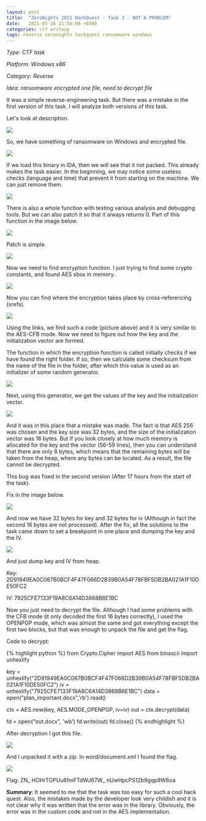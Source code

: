 ```yaml
---
layout: post
title:  "ZeroNights 2021 HackQuest - Task 2 - NOT A PROBLEM"
date:   2021-05-26 21:56:00 +0300
categories: ctf writeup
tags: reverse zeronights hackquest ransomware windows
---
```


*Type: CTF task*

*Platform: Windows x86*

*Category: Reverse*

*Idea: ransomware encrypted one file, need to decrypt file*

It was a simple reverse-engineering task. But there was a mistake in the
first version of this task. I will analyze both versions of this task.

Let's look at description.

![](/assets/2021-05-26-ZeroNights-HackQuest-Day-2-Not-a-problem/image1.png)

So, we have something of ransomware on Windows and encrypted file.

![](/assets/2021-05-26-ZeroNights-HackQuest-Day-2-Not-a-problem/image2.png)

If we load this binary in IDA, then we will see that it not packed. This
already makes the task easier. In the beginning, we may notice some
useless checks (language and time) that prevent it from starting on the
machine. We can just remove them.

![](/assets/2021-05-26-ZeroNights-HackQuest-Day-2-Not-a-problem/image3.png)

There is also a whole function with testing various analysis and
debugging tools. But we can also patch it so that it always returns 0.
Part of this function in the image below.

![](/assets/2021-05-26-ZeroNights-HackQuest-Day-2-Not-a-problem/image4.png)

Patch is simple.

![](/assets/2021-05-26-ZeroNights-HackQuest-Day-2-Not-a-problem/image5.png)

Now we need to find encryption function. I just trying to find some
crypto constants, and found AES sbox in memory.

![](/assets/2021-05-26-ZeroNights-HackQuest-Day-2-Not-a-problem/image6.png)

Now you can find where the encryption takes place by cross-referencing
(xrefs).

![](/assets/2021-05-26-ZeroNights-HackQuest-Day-2-Not-a-problem/image7.png)

Using the links, we find such a code (picture above) and it is very
similar to the AES-CFB mode. Now we need to figure out how the key and
the initialization vector are formed.

The function in which the encryption function is called initially checks
if we have found the right folder. If so, then we calculate some
checksum from the name of the file in the folder, after which this value
is used as an initializer of some random generator.

![](/assets/2021-05-26-ZeroNights-HackQuest-Day-2-Not-a-problem/image8.png)

Next, using this generator, we get the values of the key and the
initialization vector.

![](/assets/2021-05-26-ZeroNights-HackQuest-Day-2-Not-a-problem/image9.png)

And it was in this place that a mistake was made. The fact is that AES
256 was chosen and the key size was 32 bytes, and the size of the
initialization vector was 16 bytes. But if you look closely at how much
memory is allocated for the key and the vector (56-59 lines), then you
can understand that there are only 8 bytes, which means that the
remaining bytes will be taken from the heap, where any bytes can be
located. As a result, the file cannot be decrypted.

This bug was fixed in the second version (After 17 hours from the start
of the task).

Fix in the image below.

![](/assets/2021-05-26-ZeroNights-HackQuest-Day-2-Not-a-problem/image10.png)

And now we have 32 bytes for key and 32 bytes for iv (Although in fact
the second 16 bytes are not processed). After the fix, all the solutions
to the task came down to set a breakpoint in one place and dumping the
key and the IV.

![](/assets/2021-05-26-ZeroNights-HackQuest-Day-2-Not-a-problem/image11.png)

And just dump key and IV from heap.

Key: 2D91949EA0C067B0BCF4F47F066D2B39B0A54F78FBF5DB2BA021A1F10DE50FC2

IV: 7925CFE7133F19A8C6A14D3868B8E1BC

Now you just need to decrypt the file. Although I had some problems with
the CFB mode (it only decoded the first 16 bytes correctly), I used the
OPENPGP mode, which was almost the same and got everything except the
first two blocks, but that was enough to unpack the file and get the
flag.

Code to decrypt:

{% highlight python %}
from Crypto.Cipher import AES
from binascii import unhexlify

key =
unhexlify("2D91949EA0C067B0BCF4F47F066D2B39B0A54F78FBF5DB2BA021A1F10DE50FC2")
iv = unhexlify("7925CFE7133F19A8C6A14D3868B8E1BC")
data = open("plan_important.docx",'rb').read()

ctx = AES.new(key, AES.MODE_OPENPGP, iv=iv)
out = ctx.decrypt(data)

fd = open("out.docx", 'wb')
fd.write(out)
fd.close()
{% endhighlight %}

After decryption I got this file.

![](/assets/2021-05-26-ZeroNights-HackQuest-Day-2-Not-a-problem/image12.png)

And I unpacked it with a zip. In word/document.xml I found the flag.

![](/assets/2021-05-26-ZeroNights-HackQuest-Day-2-Not-a-problem/image13.png)

Flag: ZN\_ HOHrTOPUu6fmFTdWJ67W\_ nUwHpcPS12b9gqp9W6oa

**Summary**: It seemed to me that the task was too easy for such a cool
hack quest. Also, the mistakes made by the developer look very childish
and it is not clear why it was written that the error was in the
library. Obviously, the error was in the custom code and not in the AES
implementation.
